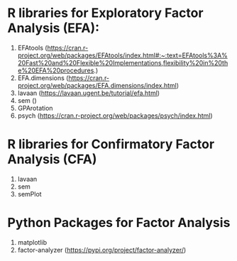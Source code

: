 # R libraries for Exploratory Factor Analysis (EFA):
1. EFAtools  (https://cran.r-project.org/web/packages/EFAtools/index.html#:~:text=EFAtools%3A%20Fast%20and%20Flexible%20Implementations,flexibility%20in%20the%20EFA%20procedures.)
2. EFA.dimensions (https://cran.r-project.org/web/packages/EFA.dimensions/index.html)
3. lavaan (https://lavaan.ugent.be/tutorial/efa.html)
4. sem ()
5. GPArotation
6. psych (https://cran.r-project.org/web/packages/psych/index.html)


# R libraries for Confirmatory Factor Analysis (CFA)
1. lavaan
2. sem
3. semPlot


# Python Packages for Factor Analysis
1. matplotlib
2. factor-analyzer (https://pypi.org/project/factor-analyzer/)
